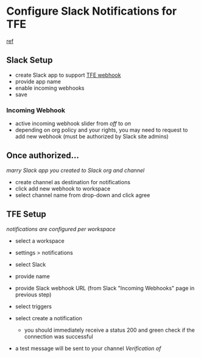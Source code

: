# Configure Slack Notifications for TFE
[ref](https://www.terraform.io/docs/enterprise/workspaces/notifications.html#slack)

## Slack Setup

- create Slack app to support [TFE webhook](https://api.slack.com/incoming-webhooks#create_a_webhook)
- provide app name
- enable incoming webhooks
- save

### Incoming Webhook

- active incoming webhook slider from _off_ to _on_
- depending on org policy and your rights, you may need to request to add new webhook (must be authorized by Slack site admins)

## Once authorized...

_marry Slack app you created to Slack org and channel_

- create channel as destination for notifications
- click add new webhook to workspace
- select channel name from drop-down and click agree

## TFE Setup

_notifications are configured per workspace_

- select a workspace
- settings > notifications

- select Slack
- provide name
- provide Slack webhook URL (from Slack "Incoming Webhooks" page in previous step)
- select triggers
- select create a notification
	- you should immediately receive a status 200 and green check if the connection was successful

- a test message will be sent to your channel _Verification of <your TFE notification name>_

